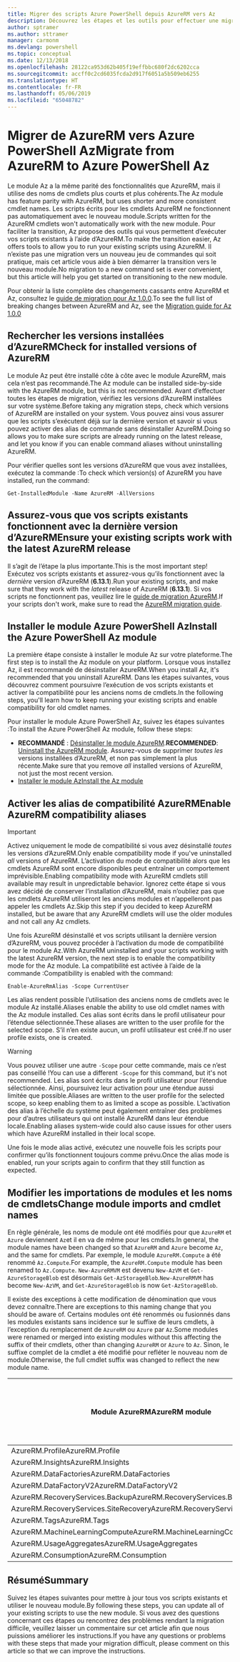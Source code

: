 ```yaml
---
title: Migrer des scripts Azure PowerShell depuis AzureRM vers Az
description: Découvrez les étapes et les outils pour effectuer une migration des scripts à partir du module AzureRM vers le nouveau module Az.
author: sptramer
ms.author: sttramer
manager: carmonm
ms.devlang: powershell
ms.topic: conceptual
ms.date: 12/13/2018
ms.openlocfilehash: 28122ca953d62b405f19effbbc680f2dc6202cca
ms.sourcegitcommit: accff0c2cd6035fcda2d917f6051a5b509eb6255
ms.translationtype: HT
ms.contentlocale: fr-FR
ms.lasthandoff: 05/06/2019
ms.locfileid: "65048782"
---
```

# <a name="migrate-from-azurerm-to-azure-powershell-az"></a><span data-ttu-id="85f5a-103">Migrer de AzureRM vers Azure PowerShell Az</span><span class="sxs-lookup"><span data-stu-id="85f5a-103">Migrate from AzureRM to Azure PowerShell Az</span></span>

<span data-ttu-id="85f5a-104">Le module Az a la même parité des fonctionnalités que AzureRM, mais il utilise des noms de cmdlets plus courts et plus cohérents.</span><span class="sxs-lookup"><span data-stu-id="85f5a-104">The Az module has feature parity with AzureRM, but uses shorter and more consistent cmdlet names.</span></span>
<span data-ttu-id="85f5a-105">Les scripts écrits pour les cmdlets AzureRM ne fonctionnent pas automatiquement avec le nouveau module.</span><span class="sxs-lookup"><span data-stu-id="85f5a-105">Scripts written for the AzureRM cmdlets won't automatically work with the new module.</span></span> <span data-ttu-id="85f5a-106">Pour faciliter la transition, Az propose des outils qui vous permettent d’exécuter vos scripts existants à l’aide d’AzureRM.</span><span class="sxs-lookup"><span data-stu-id="85f5a-106">To make the transition easier, Az offers tools to allow you to run your existing scripts using AzureRM.</span></span> <span data-ttu-id="85f5a-107">Il n’existe pas une migration vers un nouveau jeu de commandes qui soit pratique, mais cet article vous aide à bien démarrer la transition vers le nouveau module.</span><span class="sxs-lookup"><span data-stu-id="85f5a-107">No migration to a new command set is ever convenient, but this article will help you get started on transitioning to the new module.</span></span>

<span data-ttu-id="85f5a-108">Pour obtenir la liste complète des changements cassants entre AzureRM et Az, consultez le [guide de migration pour Az 1.0.0](migrate-az-1.0.0.md).</span><span class="sxs-lookup"><span data-stu-id="85f5a-108">To see the full list of breaking changes between AzureRM and Az, see the [Migration guide for Az 1.0.0](migrate-az-1.0.0.md)</span></span>

## <a name="check-for-installed-versions-of-azurerm"></a><span data-ttu-id="85f5a-109">Rechercher les versions installées d’AzureRM</span><span class="sxs-lookup"><span data-stu-id="85f5a-109">Check for installed versions of AzureRM</span></span>

<span data-ttu-id="85f5a-110">Le module Az peut être installé côte à côte avec le module AzureRM, mais cela n’est pas recommandé.</span><span class="sxs-lookup"><span data-stu-id="85f5a-110">The Az module can be installed side-by-side with the AzureRM module, but this is not recommended.</span></span> <span data-ttu-id="85f5a-111">Avant d’effectuer toutes les étapes de migration, vérifiez les versions d’AzureRM installées sur votre système.</span><span class="sxs-lookup"><span data-stu-id="85f5a-111">Before taking any migration steps, check which versions of AzureRM are installed on your system.</span></span> <span data-ttu-id="85f5a-112">Vous pouvez ainsi vous assurer que les scripts s’exécutent déjà sur la dernière version et savoir si vous pouvez activer des alias de commande sans désinstaller AzureRM.</span><span class="sxs-lookup"><span data-stu-id="85f5a-112">Doing so allows you to make sure scripts are already running on the latest release, and let you know if you can enable command aliases without uninstalling AzureRM.</span></span>

<span data-ttu-id="85f5a-113">Pour vérifier quelles sont les versions d’AzureRM que vous avez installées, exécutez la commande :</span><span class="sxs-lookup"><span data-stu-id="85f5a-113">To check which version(s) of AzureRM you have installed, run the command:</span></span>

```powershell-interactive
Get-InstalledModule -Name AzureRM -AllVersions
```

## <a name="ensure-your-existing-scripts-work-with-the-latest-azurerm-release"></a><span data-ttu-id="85f5a-114">Assurez-vous que vos scripts existants fonctionnent avec la dernière version d’AzureRM</span><span class="sxs-lookup"><span data-stu-id="85f5a-114">Ensure your existing scripts work with the latest AzureRM release</span></span>

<span data-ttu-id="85f5a-115">Il s’agit de l’étape la plus importante.</span><span class="sxs-lookup"><span data-stu-id="85f5a-115">This is the most important step!</span></span> <span data-ttu-id="85f5a-116">Exécutez vos scripts existants et assurez-vous qu’ils fonctionnent avec la _dernière_ version d’AzureRM (__6.13.1__).</span><span class="sxs-lookup"><span data-stu-id="85f5a-116">Run your existing scripts, and make sure that they work with the _latest_ release of AzureRM (__6.13.1__).</span></span> <span data-ttu-id="85f5a-117">Si vos scripts ne fonctionnent pas, veuillez lire le [guide de migration AzureRM](/powershell/azure/azurerm/migration-guide.6.0.0).</span><span class="sxs-lookup"><span data-stu-id="85f5a-117">If your scripts don't work, make sure to read the [AzureRM migration guide](/powershell/azure/azurerm/migration-guide.6.0.0).</span></span>

## <a name="install-the-azure-powershell-az-module"></a><span data-ttu-id="85f5a-118">Installer le module Azure PowerShell Az</span><span class="sxs-lookup"><span data-stu-id="85f5a-118">Install the Azure PowerShell Az module</span></span>

<span data-ttu-id="85f5a-119">La première étape consiste à installer le module Az sur votre plateforme.</span><span class="sxs-lookup"><span data-stu-id="85f5a-119">The first step is to install the Az module on your platform.</span></span> <span data-ttu-id="85f5a-120">Lorsque vous installez Az, il est recommandé de désinstaller AzureRM.</span><span class="sxs-lookup"><span data-stu-id="85f5a-120">When you install Az, it's recommended that you uninstall AzureRM.</span></span> <span data-ttu-id="85f5a-121">Dans les étapes suivantes, vous découvrez comment poursuivre l’exécution de vos scripts existants et activer la compatibilité pour les anciens noms de cmdlets.</span><span class="sxs-lookup"><span data-stu-id="85f5a-121">In the following steps, you'll learn how to keep running your existing scripts and enable compatibility for old cmdlet names.</span></span>

<span data-ttu-id="85f5a-122">Pour installer le module Azure PowerShell Az, suivez les étapes suivantes :</span><span class="sxs-lookup"><span data-stu-id="85f5a-122">To install the Azure PowerShell Az module, follow these steps:</span></span>

* <span data-ttu-id="85f5a-123">__RECOMMANDÉ__ : [Désinstaller le module AzureRM](/powershell/azure/uninstall-az-ps#uninstall-the-azurerm-module).</span><span class="sxs-lookup"><span data-stu-id="85f5a-123">__RECOMMENDED__: [Uninstall the AzureRM module](/powershell/azure/uninstall-az-ps#uninstall-the-azurerm-module).</span></span>
  <span data-ttu-id="85f5a-124">Assurez-vous de supprimer _toutes les_ versions installées d’AzureRM, et non pas simplement la plus récente.</span><span class="sxs-lookup"><span data-stu-id="85f5a-124">Make sure that you remove _all_ installed versions of AzureRM, not just the most recent version.</span></span>
* [<span data-ttu-id="85f5a-125">Installer le module Az</span><span class="sxs-lookup"><span data-stu-id="85f5a-125">Install the Az module</span></span>](install-az-ps.md)

## <a name="a-namealiasesenable-azurerm-compatibility-aliases"></a><span data-ttu-id="85f5a-126"><a name="aliases"/>Activer les alias de compatibilité AzureRM</span><span class="sxs-lookup"><span data-stu-id="85f5a-126"><a name="aliases"/>Enable AzureRM compatibility aliases</span></span> 

> [!IMPORTANT]
>
> <span data-ttu-id="85f5a-127">Activez uniquement le mode de compatibilité si vous avez désinstallé _toutes_ les versions d’AzureRM.</span><span class="sxs-lookup"><span data-stu-id="85f5a-127">Only enable compatibility mode if you've uninstalled _all_ versions of AzureRM.</span></span> <span data-ttu-id="85f5a-128">L’activation du mode de compatibilité alors que les cmdlets AzureRM sont encore disponibles peut entraîner un comportement imprévisible.</span><span class="sxs-lookup"><span data-stu-id="85f5a-128">Enabling compatibility mode with AzureRM cmdlets still available may result in unpredictable behavior.</span></span> <span data-ttu-id="85f5a-129">Ignorez cette étape si vous avez décidé de conserver l’installation d’AzureRM, mais n’oubliez pas que les cmdlets AzureRM utiliseront les anciens modules et n’appelleront pas appeler les cmdlets Az.</span><span class="sxs-lookup"><span data-stu-id="85f5a-129">Skip this step if you decided to keep AzureRM installed, but be aware that any AzureRM cmdlets will use the older modules and not call any Az cmdlets.</span></span>

<span data-ttu-id="85f5a-130">Une fois AzureRM désinstallé et vos scripts utilisant la dernière version d’AzureRM, vous pouvez procéder à l’activation du mode de compatibilité pour le module Az.</span><span class="sxs-lookup"><span data-stu-id="85f5a-130">With AzureRM uninstalled and your scripts working with the latest AzureRM version, the next step is to enable the compatibility mode for the Az module.</span></span> <span data-ttu-id="85f5a-131">La compatibilité est activée à l’aide de la commande :</span><span class="sxs-lookup"><span data-stu-id="85f5a-131">Compatibility is enabled with the command:</span></span>

```powershell-interactive
Enable-AzureRmAlias -Scope CurrentUser
```

<span data-ttu-id="85f5a-132">Les alias rendent possible l’utilisation des anciens noms de cmdlets avec le module Az installé.</span><span class="sxs-lookup"><span data-stu-id="85f5a-132">Aliases enable the ability to use old cmdlet names with the Az module installed.</span></span> <span data-ttu-id="85f5a-133">Ces alias sont écrits dans le profil utilisateur pour l’étendue sélectionnée.</span><span class="sxs-lookup"><span data-stu-id="85f5a-133">These aliases are written to the user profile for the selected scope.</span></span> <span data-ttu-id="85f5a-134">S’il n’en existe aucun, un profil utilisateur est créé.</span><span class="sxs-lookup"><span data-stu-id="85f5a-134">If no user profile exists, one is created.</span></span>

> [!WARNING]
>
> <span data-ttu-id="85f5a-135">Vous pouvez utiliser une autre `-Scope` pour cette commande, mais ce n’est pas conseillé !</span><span class="sxs-lookup"><span data-stu-id="85f5a-135">You can use a different `-Scope` for this command, but it's not recommended.</span></span> <span data-ttu-id="85f5a-136">Les alias sont écrits dans le profil utilisateur pour l’étendue sélectionnée. Ainsi, poursuivez leur activation pour une étendue aussi limitée que possible.</span><span class="sxs-lookup"><span data-stu-id="85f5a-136">Aliases are written to the user profile for the selected scope, so keep enabling them to as limited a scope as possible.</span></span> <span data-ttu-id="85f5a-137">L’activation des alias à l’échelle du système peut également entraîner des problèmes pour d’autres utilisateurs qui ont installé AzureRM dans leur étendue locale.</span><span class="sxs-lookup"><span data-stu-id="85f5a-137">Enabling aliases system-wide could also cause issues for other users which have AzureRM installed in their local scope.</span></span>

<span data-ttu-id="85f5a-138">Une fois le mode alias activé, exécutez une nouvelle fois les scripts pour confirmer qu’ils fonctionnent toujours comme prévu.</span><span class="sxs-lookup"><span data-stu-id="85f5a-138">Once the alias mode is enabled, run your scripts again to confirm that they still function as expected.</span></span> 

## <a name="change-module-imports-and-cmdlet-names"></a><span data-ttu-id="85f5a-139">Modifier les importations de modules et les noms de cmdlets</span><span class="sxs-lookup"><span data-stu-id="85f5a-139">Change module imports and cmdlet names</span></span>

<span data-ttu-id="85f5a-140">En règle générale, les noms de module ont été modifiés pour que `AzureRM` et `Azure` deviennent `Az`et il en va de même pour les cmdlets.</span><span class="sxs-lookup"><span data-stu-id="85f5a-140">In general, the module names have been changed so that `AzureRM` and `Azure` become `Az`, and the same for cmdlets.</span></span>
<span data-ttu-id="85f5a-141">Par exemple, le module `AzureRM.Compute` a été renommé `Az.Compute`.</span><span class="sxs-lookup"><span data-stu-id="85f5a-141">For example, the `AzureRM.Compute` module has been renamed to `Az.Compute`.</span></span> <span data-ttu-id="85f5a-142">`New-AzureRMVM` est devenu `New-AzVM` et `Get-AzureStorageBlob` est désormais `Get-AzStorageBlob`.</span><span class="sxs-lookup"><span data-stu-id="85f5a-142">`New-AzureRMVM` has become `New-AzVM`, and `Get-AzureStorageBlob` is now `Get-AzStorageBlob`.</span></span>

<span data-ttu-id="85f5a-143">Il existe des exceptions à cette modification de dénomination que vous devez connaître.</span><span class="sxs-lookup"><span data-stu-id="85f5a-143">There are exceptions to this naming change that you should be aware of.</span></span> <span data-ttu-id="85f5a-144">Certains modules ont été renommés ou fusionnés dans les modules existants sans incidence sur le suffixe de leurs cmdlets, à l’exception du remplacement de `AzureRM` ou `Azure` par `Az`.</span><span class="sxs-lookup"><span data-stu-id="85f5a-144">Some modules were renamed or merged into existing modules without this affecting the suffix of their cmdlets, other than changing `AzureRM` or `Azure` to `Az`.</span></span> <span data-ttu-id="85f5a-145">Sinon, le suffixe complet de la cmdlet a été modifié pour refléter le nouveau nom de module.</span><span class="sxs-lookup"><span data-stu-id="85f5a-145">Otherwise, the full cmdlet suffix was changed to reflect the new module name.</span></span>

| <span data-ttu-id="85f5a-146">Module AzureRM</span><span class="sxs-lookup"><span data-stu-id="85f5a-146">AzureRM module</span></span> | <span data-ttu-id="85f5a-147">Module Az</span><span class="sxs-lookup"><span data-stu-id="85f5a-147">Az module</span></span> | <span data-ttu-id="85f5a-148">Suffixe de cmdlet modifié ?</span><span class="sxs-lookup"><span data-stu-id="85f5a-148">Cmdlet suffix changed?</span></span> |
|----------------|-----------|------------------------|
| <span data-ttu-id="85f5a-149">AzureRM.Profile</span><span class="sxs-lookup"><span data-stu-id="85f5a-149">AzureRM.Profile</span></span> | <span data-ttu-id="85f5a-150">Az.Accounts</span><span class="sxs-lookup"><span data-stu-id="85f5a-150">Az.Accounts</span></span> | <span data-ttu-id="85f5a-151">OUI</span><span class="sxs-lookup"><span data-stu-id="85f5a-151">Yes</span></span> |
| <span data-ttu-id="85f5a-152">AzureRM.Insights</span><span class="sxs-lookup"><span data-stu-id="85f5a-152">AzureRM.Insights</span></span> | <span data-ttu-id="85f5a-153">Az.Monitor</span><span class="sxs-lookup"><span data-stu-id="85f5a-153">Az.Monitor</span></span> | <span data-ttu-id="85f5a-154">OUI</span><span class="sxs-lookup"><span data-stu-id="85f5a-154">Yes</span></span> |
| <span data-ttu-id="85f5a-155">AzureRM.DataFactories</span><span class="sxs-lookup"><span data-stu-id="85f5a-155">AzureRM.DataFactories</span></span> | <span data-ttu-id="85f5a-156">Az.DataFactory</span><span class="sxs-lookup"><span data-stu-id="85f5a-156">Az.DataFactory</span></span> | <span data-ttu-id="85f5a-157">OUI</span><span class="sxs-lookup"><span data-stu-id="85f5a-157">Yes</span></span> |
| <span data-ttu-id="85f5a-158">AzureRM.DataFactoryV2</span><span class="sxs-lookup"><span data-stu-id="85f5a-158">AzureRM.DataFactoryV2</span></span> | <span data-ttu-id="85f5a-159">Az.DataFactory</span><span class="sxs-lookup"><span data-stu-id="85f5a-159">Az.DataFactory</span></span> | <span data-ttu-id="85f5a-160">OUI</span><span class="sxs-lookup"><span data-stu-id="85f5a-160">Yes</span></span> |
| <span data-ttu-id="85f5a-161">AzureRM.RecoveryServices.Backup</span><span class="sxs-lookup"><span data-stu-id="85f5a-161">AzureRM.RecoveryServices.Backup</span></span> | <span data-ttu-id="85f5a-162">Az.RecoveryServices</span><span class="sxs-lookup"><span data-stu-id="85f5a-162">Az.RecoveryServices</span></span> | <span data-ttu-id="85f5a-163">Non </span><span class="sxs-lookup"><span data-stu-id="85f5a-163">No</span></span> |
| <span data-ttu-id="85f5a-164">AzureRM.RecoveryServices.SiteRecovery</span><span class="sxs-lookup"><span data-stu-id="85f5a-164">AzureRM.RecoveryServices.SiteRecovery</span></span> | <span data-ttu-id="85f5a-165">Az.RecoveryServices</span><span class="sxs-lookup"><span data-stu-id="85f5a-165">Az.RecoveryServices</span></span> | <span data-ttu-id="85f5a-166">Non </span><span class="sxs-lookup"><span data-stu-id="85f5a-166">No</span></span> |
| <span data-ttu-id="85f5a-167">AzureRM.Tags</span><span class="sxs-lookup"><span data-stu-id="85f5a-167">AzureRM.Tags</span></span> | <span data-ttu-id="85f5a-168">Az.Resources</span><span class="sxs-lookup"><span data-stu-id="85f5a-168">Az.Resources</span></span> | <span data-ttu-id="85f5a-169">Non </span><span class="sxs-lookup"><span data-stu-id="85f5a-169">No</span></span> |
| <span data-ttu-id="85f5a-170">AzureRM.MachineLearningCompute</span><span class="sxs-lookup"><span data-stu-id="85f5a-170">AzureRM.MachineLearningCompute</span></span> | <span data-ttu-id="85f5a-171">Az.MachineLearning</span><span class="sxs-lookup"><span data-stu-id="85f5a-171">Az.MachineLearning</span></span> | <span data-ttu-id="85f5a-172">Non </span><span class="sxs-lookup"><span data-stu-id="85f5a-172">No</span></span> |
| <span data-ttu-id="85f5a-173">AzureRM.UsageAggregates</span><span class="sxs-lookup"><span data-stu-id="85f5a-173">AzureRM.UsageAggregates</span></span> | <span data-ttu-id="85f5a-174">Az.Billing</span><span class="sxs-lookup"><span data-stu-id="85f5a-174">Az.Billing</span></span> | <span data-ttu-id="85f5a-175">Non </span><span class="sxs-lookup"><span data-stu-id="85f5a-175">No</span></span> |
| <span data-ttu-id="85f5a-176">AzureRM.Consumption</span><span class="sxs-lookup"><span data-stu-id="85f5a-176">AzureRM.Consumption</span></span> | <span data-ttu-id="85f5a-177">Az.Billing</span><span class="sxs-lookup"><span data-stu-id="85f5a-177">Az.Billing</span></span> | <span data-ttu-id="85f5a-178">Non </span><span class="sxs-lookup"><span data-stu-id="85f5a-178">No</span></span> |

## <a name="summary"></a><span data-ttu-id="85f5a-179">Résumé</span><span class="sxs-lookup"><span data-stu-id="85f5a-179">Summary</span></span>

<span data-ttu-id="85f5a-180">Suivez les étapes suivantes pour mettre à jour tous vos scripts existants et utiliser le nouveau module.</span><span class="sxs-lookup"><span data-stu-id="85f5a-180">By following these steps, you can update all of your existing scripts to use the new module.</span></span> <span data-ttu-id="85f5a-181">Si vous avez des questions concernant ces étapes ou rencontrez des problèmes rendant la migration difficile, veuillez laisser un commentaire sur cet article afin que nous puissions améliorer les instructions.</span><span class="sxs-lookup"><span data-stu-id="85f5a-181">If you have any questions or problems with these steps that made your migration difficult, please comment on this article so that we can improve the instructions.</span></span>
